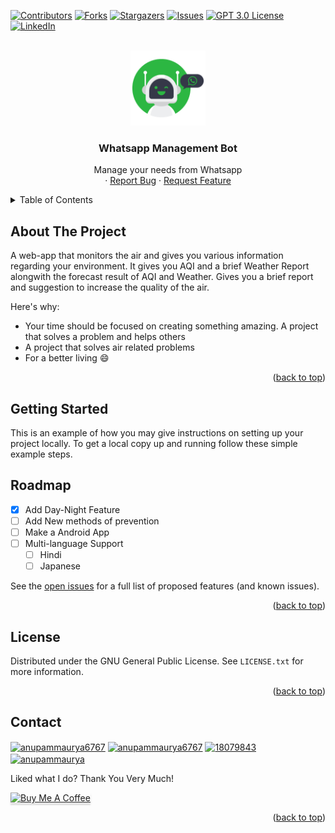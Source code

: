 
<div id="top"></div>

<!-- PROJECT SHIELDS -->
[![Contributors][contributors-shield]][contributors-url]
[![Forks][forks-shield]][forks-url]
[![Stargazers][stars-shield]][stars-url]
[![Issues][issues-shield]][issues-url]
[![GPT 3.0 License][license-shield]][license-url]
[![LinkedIn][linkedin-shield]][linkedin-url]



<!-- PROJECT LOGO -->
<br />
<div align="center">
  <a href="https://github.com/anupammaurya6767/wap_group_management_bot">
    <img src="https://github.com/anupammaurya6767/wap_group_management_bot/blob/main/img/logo.png" alt="Logo" width="120" height="120">
  </a>

  <h3 align="center">Whatsapp Management Bot</h3>

  <p align="center">
     Manage your needs from Whatsapp
    <br />
    ·
    <a href="https://github.com/anupammaurya6767/wap_group_management_bot/issues">Report Bug</a>
    ·
    <a href="https://github.com/anupammaurya6767/wap_group_management_bot/issues">Request Feature</a>
  </p>
</div>



<!-- TABLE OF CONTENTS -->
<details>
  <summary>Table of Contents</summary>
  <ol>
    <li>
      <a href="#about-the-project">About The Project</a>
      <ul>
        <li><a href="#built-with">Built With</a></li>
      </ul>
    </li>
    <li>
      <a href="#getting-started">Getting Started</a>
      <ul>
        <li><a href="#prerequisites">Prerequisites</a></li>
        <li><a href="#installation">Installation</a></li>
      </ul>
    </li>
    <li><a href="#roadmap">Roadmap</a></li>
    <li><a href="#contributing">Contributing</a></li>
    <li><a href="#license">License</a></li>
    <li><a href="#contact">Contact</a></li>
  </ol>
</details>



<!-- ABOUT THE PROJECT -->
## About The Project

A web-app that monitors the air and gives you various information regarding your environment. It gives you AQI and a brief Weather Report alongwith the forecast result of AQI and Weather. Gives you a brief report and suggestion to increase the quality of the air.

Here's why:
* Your time should be focused on creating something amazing. A project that solves a problem and helps others
* A project that solves air related problems
* For a better living :smile:


<p align="right">(<a href="#top">back to top</a>)</p>


<!-- GETTING STARTED -->
## Getting Started

This is an example of how you may give instructions on setting up your project locally.
To get a local copy up and running follow these simple example steps.

<!-- ROADMAP -->
## Roadmap

- [x] Add Day-Night Feature
- [ ] Add New methods of prevention
- [ ] Make a Android App
- [ ] Multi-language Support
    - [ ] Hindi
    - [ ] Japanese

See the [open issues](https://github.com/anupammaurya6767/wap_group_management_bot/issues) for a full list of proposed features (and known issues).

<p align="right">(<a href="#top">back to top</a>)</p>


<!-- LICENSE -->
## License

Distributed under the GNU General Public License. See `LICENSE.txt` for more information.

<p align="right">(<a href="#top">back to top</a>)</p>



<!-- CONTACT -->
## Contact

<p align="left">
<a href="https://g.dev/noob_koda" target="blank"><img align="center" src="https://cdn.jsdelivr.net/npm/simple-icons@3.0.1/icons/dev-dot-to.svg" alt="anupammaurya6767" height="30" width="40" /></a>
<a href="https://www.linkedin.com/in/anupam-maurya-b9a04a225" target="blank"><img align="center" src="https://raw.githubusercontent.com/rahuldkjain/github-profile-readme-generator/master/src/images/icons/Social/linked-in-alt.svg" alt="anupammaurya6767" height="30" width="40" /></a>
<a href="https://stackoverflow.com/users/18079843/anupam-maurya" target="blank"><img align="center" src="https://raw.githubusercontent.com/rahuldkjain/github-profile-readme-generator/master/src/images/icons/Social/stack-overflow.svg" alt="18079843" height="30" width="40" /></a>
<a href="https://www.instagram.com/maurya_anupam_03/" target="blank"><img align="center" src="https://raw.githubusercontent.com/rahuldkjain/github-profile-readme-generator/master/src/images/icons/Social/instagram.svg" alt="anupammaurya" height="30" width="40" /></a>





Liked what I do? Thank You Very Much!

<a href="https://www.buymeacoffee.com/noobkoda" target="_blank" rel="noopener noreferrer"><img src="https://www.buymeacoffee.com/assets/img/custom_images/orange_img.png" alt="Buy Me A Coffee" style="height: 41px !important;width: 174px !important;box-shadow: 0px 3px 2px 0px rgba(190, 190, 190, 0.5) !important;-webkit-box-shadow: 0px 3px 2px 0px rgba(190, 190, 190, 0.5) !important;" ></a>

<p align="right">(<a href="#top">back to top</a>)</p>




<!-- MARKDOWN LINKS & IMAGES -->
<!-- https://www.markdownguide.org/basic-syntax/#reference-style-links -->
[contributors-shield]: https://img.shields.io/github/contributors/anupammaurya6767/wap_group_management_bot.svg?style=for-the-badge
[contributors-url]: https://github.com/anupammaurya6767/wap_group_management_bot/graphs/contributors
[forks-shield]: https://img.shields.io/github/forks/anupammaurya6767/wap_group_management_bot.svg?style=for-the-badge
[forks-url]: https://github.com/anupammaurya6767/wap_group_management_bot/network/members
[stars-shield]: https://img.shields.io/github/stars/anupammaurya6767/wap_group_management_bot.svg?style=for-the-badge
[stars-url]: https://github.com/anupammaurya6767/wap_group_management_bot/stargazers
[issues-shield]: https://img.shields.io/github/issues/anupammaurya6767/wap_group_management_bot.svg?style=for-the-badge
[issues-url]: https://github.com/anupammaurya6767/wap_group_management_bot/issues
[license-shield]: https://img.shields.io/github/license/anupammaurya6767/wap_group_management_bot.svg?style=for-the-badge
[license-url]: https://github.com/anupammaurya6767/wap_group_management_bot/blob/main/LICENSE
[linkedin-shield]: https://img.shields.io/badge/-LinkedIn-black.svg?style=for-the-badge&logo=linkedin&colorB=555
[linkedin-url]: https://www.linkedin.com/in/anupam-maurya-b9a04a225/
[product-screenshot]: https://github.com/anupammaurya6767/wap_group_management_bot/blob/main/Images/screenshot.png
